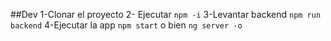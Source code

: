 ##Dev
1-Clonar el proyecto
2- Ejecutar `npm -i`
3-Levantar backend `npm run backend`
4-Ejecutar la app `npm start` o bien `ng server -o`
